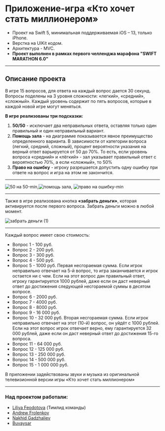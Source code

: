 # Приложение-игра «Кто хочет стать миллионером»

* Проект на Swift 5, минимальная поддерживаемая iOS – 13, только iPhone.
* Верстка на UIKit кодом.
* Архитектура - MVC.
* **Проект выполнен в рамках первого челленджа марафона "SWIFT MARATHON 6.0"**

---

## Описание проекта

В игре 15 вопросов, для ответа на каждый вопрос дается 30 секунд.
Вопросы поделены на 3 уровня сложности: «легкий», «средний», «сложный».  Каждый уровень содержит по пять вопросов, которые в каждой новой игре могут меняться.

**В игре реализованы три подсказки:**

1. **50/50** - исключает два неправильных ответа, оставляя только один правильный и один неправильный вариант. 
2. **Помощь зала** - на диаграмме показывается явное преимущество определенного варианта. В зависимости от категории вопроса (легкий, средний, сложный), процент вероятности указания на верный ответ варьируется от 50 до 70%. То есть, если уровень вопроса «средний» и «лёгкий» - зал указывает правильный ответ с вероятностью 70%, а если «сложный», то 50%
3. **Право на ошибку** - игроку разрешается допустить одну ошибку при ответе на вопрос и игра на этом не закончится.

---

![50 на 50-min](https://user-images.githubusercontent.com/86955276/218337139-3874b853-54a1-404a-a8c2-b78dd8abb190.gif),![помощь зала](https://user-images.githubusercontent.com/86955276/218336373-6c6f5f6b-29d1-4e84-ad22-7780bf286f48.gif), ![право на ошибку-min](https://user-images.githubusercontent.com/86955276/218337208-3b3a993f-69a2-4f10-97f2-d95a2f769551.gif)

---

Также в игре реализована кнопка **«забрать деньги»**, которая активируется после первого вопроса. Забрать деньги можно в любой момент.

![забрать деньги (1)](https://user-images.githubusercontent.com/86955276/218336371-a9654849-5f3d-4b0c-9ad6-58ba00cbacba.gif)

---

Каждый вопрос имеет свою стоимость:
   - Вопрос 1 - 100 руб.
   - Вопрос 2 - 200 руб.
   - Вопрос 3 - 300 руб.
   - Вопрос 4 - 500 руб.
   - Вопрос 5 - 1000 руб. Первая несгораемая сумма.
    Если игрок неправильно отвечает на 5-й вопрос, то игра заканчивается и игрок остается ни с чем. Если на этот вопрос дан правильный ответ, игроку гарантируется 1000 рублей, даже если он даст неверный ответ до достижения следующей несгораемой суммы в десятом вопросе.
   - Вопрос 6 - 2000 руб.
   - Вопрос 7 - 4000 руб.
   - Вопрос 8 - 8000 руб.
   - Вопрос 9 - 16 000 руб.
   - Вопрос 10 - 32 000 руб. Вторая несгораемая сумма.
   Если игрок неправильно отвечает на этот (10-й) вопрос, он уйдёт с 1000 рублей. Если на этот вопрос игрок отвечает верно, ему гарантируется 32 000 рублей, даже если он даст неверный ответ до достижения 15-го вопроса.
   - Вопрос 11 - 64 000 руб.
   - Вопрос 12 - 125 000 руб.
   - Вопрос 13 - 250 000 руб.
   - Вопрос 14 - 500 000 руб.
   - Вопрос 15 - 1 000 000 руб.

В приложении задействованы звуки и музыка из оригинальной телевизионной версии игры «Кто хочет стать миллионером»

---

### Над проектом работали:

+ [Liliya Feodotova](https://github.com/liilkaz) (Тимлид команды)
+ [Andrew Frolenkov](https://github.com/AndrewFrolenkov)
+ [Nakhid Gadzhaliev](https://github.com/NakhidGadzhaliev)
+ [Buvaysar](https://github.com/Buvaysar)

